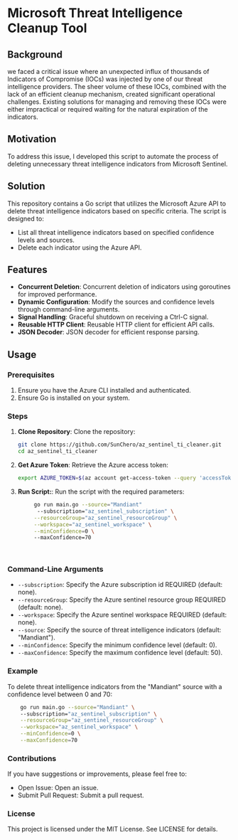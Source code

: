 # Microsoft Threat Intelligence Cleanup Tool

## Background

we faced a critical issue where an unexpected influx of thousands of Indicators of Compromise (IOCs) was injected by one of our threat intelligence providers. The sheer volume of these IOCs, combined with the lack of an efficient cleanup mechanism, created significant operational challenges.
Existing solutions for managing and removing these IOCs were either impractical or required waiting for the natural expiration of the indicators. 


## Motivation

To address this issue, I developed this script to automate the process of deleting unnecessary threat intelligence indicators from Microsoft Sentinel.

## Solution

This repository contains a Go script that utilizes the Microsoft Azure API to delete threat intelligence indicators based on specific criteria. The script is designed to:

* List all threat intelligence indicators based on specified confidence levels and sources.
* Delete each indicator using the Azure API.

## Features

* **Concurrent Deletion**: Concurrent deletion of indicators using goroutines for improved performance.
* **Dynamic Configuration**: Modify the sources and confidence levels through command-line arguments.
* **Signal Handling**: Graceful shutdown on receiving a Ctrl-C signal.
* **Reusable HTTP Client**: Reusable HTTP client for efficient API calls.
* **JSON Decoder**: JSON decoder for efficient response parsing.

## Usage

### Prerequisites

1. Ensure you have the Azure CLI installed and authenticated.
2. Ensure Go is installed on your system.

### Steps

1. **Clone Repository**: Clone the repository:
   ```sh
   git clone https://github.com/SunChero/az_sentinel_ti_cleaner.git
   cd az_sentinel_ti_cleaner
   ```


2. **Get Azure Token**: Retrieve the Azure access token:
   ```sh
   export AZURE_TOKEN=$(az account get-access-token --query 'accessToken' --output tsv)
   ```


3. **Run Script:**: Run the script with the required parameters:
   ```sh
        go run main.go --source="Mandiant" 
         --subscription="az_sentinel_subscription" \
        --resourceGroup="az_sentinel_resourceGroup" \
        --workspace="az_sentinel_workspace" \
        --minConfidence=0 \ 
        --maxConfidence=70 
       
        
   ```
### Command-Line Arguments

-  `--subscription`: Specify the Azure subscription id REQUIRED (default: none).
-  `--resourceGroup`: Specify the Azure sentinel resource group REQUIRED (default: none).
-  `--workspace`: Specify the Azure sentinel workspace REQUIRED (default: none).
-  `--source`: Specify the source of threat intelligence indicators (default: "Mandiant").
-  `--minConfidence`: Specify the minimum confidence level (default: 0).
-  `--maxConfidence`: Specify the maximum confidence level (default: 50).



### Example
To delete threat intelligence indicators from the "Mandiant" source with a confidence level between 0 and 70:

```sh
    go run main.go --source="Mandiant" \ 
    --subscription="az_sentinel_subscription" \
    --resourceGroup="az_sentinel_resourceGroup" \
    --workspace="az_sentinel_workspace" \
    --minConfidence=0 \
    --maxConfidence=70  
```


### Contributions
If you have suggestions or improvements, please feel free to:

-   Open Issue: Open an issue.
-   Submit Pull Request: Submit a pull request.


### License
This project is licensed under the MIT License. See LICENSE for details.
